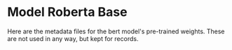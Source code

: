 # Model Roberta Base

Here are the metadata files for the bert model's pre-trained weights.
These are not used in any way, but kept for records.
